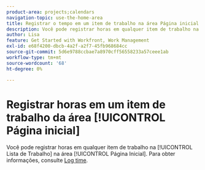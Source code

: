 ```yaml
---
product-area: projects;calendars
navigation-topic: use-the-home-area
title: Registrar o tempo em um item de trabalho na área Página inicial
description: Você pode registrar horas em qualquer item de trabalho na [!UICONTROL Lista de Trabalho] na área [!UICONTROL Página Inicial]. Para obter informações, consulte a seção [!UICONTROL Página inicial] no artigo Tempo de log.
author: Lisa
feature: Get Started with Workfront, Work Management
exl-id: e68f4200-dbcb-4a2f-a2f7-45fb968684cc
source-git-commit: 5d6e9788ccbae7a8970cff56558233a57ceee1ab
workflow-type: tm+mt
source-wordcount: '68'
ht-degree: 0%

---
```


# Registrar horas em um item de trabalho da área [!UICONTROL Página inicial]

Você pode registrar horas em qualquer item de trabalho na [!UICONTROL Lista de Trabalho] na área [!UICONTROL Página Inicial]. Para obter informações, consulte [Log time](../../../timesheets/create-and-manage-timesheets/log-time.md).
